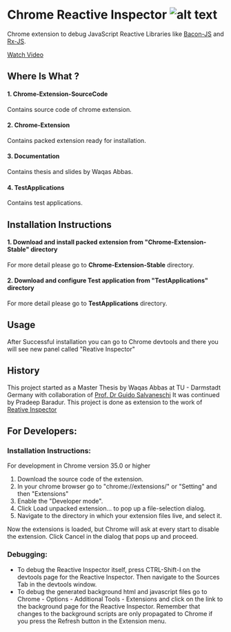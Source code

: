 # Chrome Reactive Inspector ![alt text](https://github.com/allprojects/chrome-reactive-inspector-2/blob/master/logo.png "Chrome Reactive Inspector")
Chrome extension to debug JavaScript Reactive Libraries like [Bacon-JS](https://baconjs.github.io/) and [Rx-JS](https://github.com/ReactiveX/rxjs).


[Watch Video](http://www.youtube.com/watch?feature=player_embedded&v=HQWnCo_lMJQ)


## Where Is What ?

#### 1. Chrome-Extension-SourceCode
Contains source code of chrome extension.

#### 2. Chrome-Extension
Contains packed extension ready for installation.

#### 3. Documentation
Contains thesis and slides by Waqas Abbas.

#### 4. TestApplications
Contains test applications.




## Installation Instructions

#### 1. Download and install packed extension from "Chrome-Extension-Stable" directory
For more detail please go to **Chrome-Extension-Stable** directory.

#### 2. Download and configure Test application from "TestApplications" directory
For more detail please go to **TestApplications** directory.

## Usage
After Successful installation you can go to Chrome devtools and there you will see new panel called  "Reative Inspector"

## History
This project started as a Master Thesis by Waqas Abbas at TU - Darmstadt Germany with collaboration of [Prof. Dr Guido Salvaneschi](http://www.guidosalvaneschi.com/)
It was continued by Pradeep Baradur.
This project is done as extension to the work of [Reative Inspector](https://github.com/guidosalva/reactive-inspector)


## For Developers:

### Installation Instructions:

For development in Chrome version 35.0 or higher
1. Download the source code of the extension.
2. In your chrome browser go to "chrome://extensions/" or "Setting" and then "Extensions"
3. Enable the "Developer mode".
4. Click Load unpacked extension… to pop up a file-selection dialog.
5. Navigate to the directory in which your extension files live, and select it.

Now the extensions is loaded, but Chrome will ask at every start to disable the extension.
Click Cancel in the dialog that pops up and proceed.

### Debugging:
 * To debug the Reactive Inspector itself, press CTRL-Shift-I on the devtools page for the Reactive Inspector. Then navigate to the Sources Tab in the devtools window.
 * To debug the generated background html and javascript files go to Chrome - Options - Additional Tools - Extensions 
 and click on the link to the background page for the Reactive Inspector. Remember that changes to the background scripts
 are only propagated to Chrome if you press the Refresh button in the Extension menu.